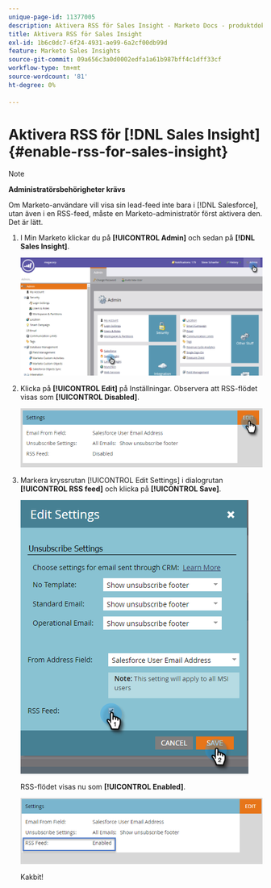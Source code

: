 ```yaml
---
unique-page-id: 11377005
description: Aktivera RSS för Sales Insight - Marketo Docs - produktdokumentation
title: Aktivera RSS för Sales Insight
exl-id: 1b6c0dc7-6f24-4931-ae99-6a2cf00db99d
feature: Marketo Sales Insights
source-git-commit: 09a656c3a0d0002edfa1a61b987bff4c1dff33cf
workflow-type: tm+mt
source-wordcount: '81'
ht-degree: 0%

---
```


# Aktivera RSS för [!DNL Sales Insight] {#enable-rss-for-sales-insight}

>[!NOTE]
>
>**Administratörsbehörigheter krävs**

Om Marketo-användare vill visa sin lead-feed inte bara i [!DNL Salesforce], utan även i en RSS-feed, måste en Marketo-administratör först aktivera den. Det är lätt.

1. I Min Marketo klickar du på **[!UICONTROL Admin]** och sedan på **[!DNL Sales Insight]**.

   ![](assets/set-up-rss-1-hands.png)

1. Klicka på **[!UICONTROL Edit]** på Inställningar. Observera att RSS-flödet visas som **[!UICONTROL Disabled]**.

   ![](assets/rss-settings-tab.png)

1. Markera kryssrutan [!UICONTROL Edit Settings] i dialogrutan **[!UICONTROL RSS feed]** och klicka på **[!UICONTROL Save]**.

   ![](assets/rss-edit-settings-2-hands.png)

   RSS-flödet visas nu som **[!UICONTROL Enabled]**.

   ![](assets/rss-final-box.png)

   Kakbit!
